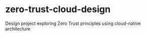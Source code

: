 # zero-trust-cloud-design
Design project exploring Zero Trust principles using cloud-native architecture
